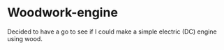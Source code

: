 # Woodwork-engine
Decided to have a go to see if I could make a simple electric (DC) engine using wood.

